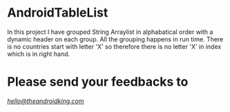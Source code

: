 AndroidTableList
=====

In this project I have grouped String Arraylist in alphabatical order with a dynamic header on each group. All the grouping happens in run time. 
There is no countries start with letter 'X' so therefore there is no letter 'X' in index which is in right hand.

Please send your feedbacks to 
========
*hello@theandroidking.com*

